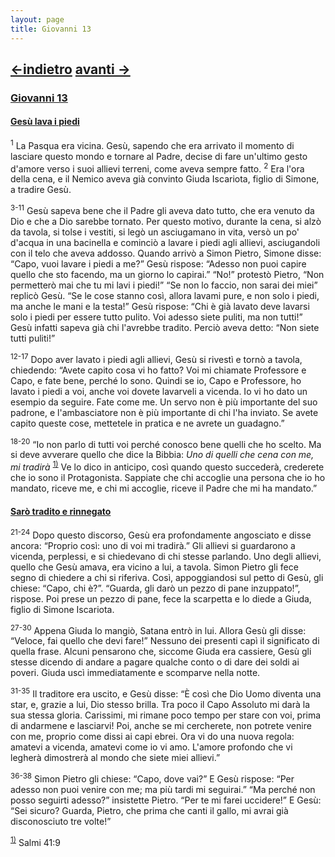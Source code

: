 ```yaml
---
layout: page
title: Giovanni 13
---
```

[<-indietro](gv12.html) [avanti ->](gv14.html)
--------------------------------
### <a href="" id="giovanni_13">Giovanni 13</a>

#### <a href="" id="gesu_lava_i_piedi">Gesù lava i piedi</a>

<sup>1</sup> La Pasqua era vicina. Gesù, sapendo che era arrivato il momento di lasciare questo mondo e tornare al Padre, decise di fare un'ultimo gesto d'amore verso i suoi allievi terreni, come aveva sempre fatto. <sup>2</sup> Era l'ora della cena, e il Nemico aveva già convinto Giuda Iscariota, figlio di Simone, a tradire Gesù.

<sup>3-11</sup> Gesù sapeva bene che il Padre gli aveva dato tutto, che era venuto da Dio e che a Dio sarebbe tornato. Per questo motivo, durante la cena, si alzò da tavola, si tolse i vestiti, si legò un asciugamano in vita, versò un po' d'acqua in una bacinella e cominciò a lavare i piedi agli allievi, asciugandoli con il telo che aveva addosso. Quando arrivò a Simon Pietro, Simone disse: “Capo, vuoi lavare i piedi a me?” Gesù rispose: “Adesso non puoi capire quello che sto facendo, ma un giorno lo capirai.” “No!” protestò Pietro, “Non permetterò mai che tu mi lavi i piedi!” “Se non lo faccio, non sarai dei miei” replicò Gesù. “Se le cose stanno così, allora lavami pure, e non solo i piedi, ma anche le mani e la testa!” Gesù rispose: “Chi è già lavato deve lavarsi solo i piedi per essere tutto pulito. Voi adesso siete puliti, ma non tutti!” Gesù infatti sapeva già chi l'avrebbe tradito. Perciò aveva detto: “Non siete tutti puliti!”

<sup>12-17</sup> Dopo aver lavato i piedi agli allievi, Gesù si rivestì e tornò a tavola, chiedendo: “Avete capito cosa vi ho fatto? Voi mi chiamate Professore e Capo, e fate bene, perché lo sono. Quindi se io, Capo e Professore, ho lavato i piedi a voi, anche voi dovete lavarveli a vicenda. Io vi ho dato un esempio da seguire. Fate come me. Un servo non è più importante del suo padrone, e l'ambasciatore non è più importante di chi l'ha inviato. Se avete capito queste cose, mettetele in pratica e ne avrete un guadagno.”

<sup>18-20</sup> “Io non parlo di tutti voi perché conosco bene quelli che ho scelto. Ma si deve avverare quello che dice la Bibbia: *Uno di quelli che cena con me, mi tradirà* <sup><a href="#fn__1" id="fnt__1" class="fn_top">1)</a></sup> Ve lo dico in anticipo, così quando questo succederà, crederete che io sono il Protagonista. Sappiate che chi accoglie una persona che io ho mandato, riceve me, e chi mi accoglie, riceve il Padre che mi ha mandato.”

#### <a href="" id="saro_tradito_e_rinnegato">Sarò tradito e rinnegato</a>

<sup>21-24</sup> Dopo questo discorso, Gesù era profondamente angosciato e disse ancora: “Proprio così: uno di voi mi tradirà.” Gli allievi si guardarono a vicenda, perplessi, e si chiedevano di chi stesse parlando. Uno degli allievi, quello che Gesù amava, era vicino a lui, a tavola. Simon Pietro gli fece segno di chiedere a chi si riferiva. Così, appoggiandosi sul petto di Gesù, gli chiese: “Capo, chi è?”. “Guarda, gli darò un pezzo di pane inzuppato!”, rispose. Poi prese un pezzo di pane, fece la scarpetta e lo diede a Giuda, figlio di Simone Iscariota.

<sup>27-30</sup> Appena Giuda lo mangiò, Satana entrò in lui. Allora Gesù gli disse: “Veloce, fai quello che devi fare!” Nessuno dei presenti capì il significato di quella frase. Alcuni pensarono che, siccome Giuda era cassiere, Gesù gli stesse dicendo di andare a pagare qualche conto o di dare dei soldi ai poveri. Giuda uscì immediatamente e scomparve nella notte.

<sup>31-35</sup> Il traditore era uscito, e Gesù disse: “È così che Dio Uomo diventa una star, e, grazie a lui, Dio stesso brilla. Tra poco il Capo Assoluto mi darà la sua stessa gloria. Carissimi, mi rimane poco tempo per stare con voi, prima di andarmene e lasciarvi! Poi, anche se mi cercherete, non potrete venire con me, proprio come dissi ai capi ebrei. Ora vi do una nuova regola: amatevi a vicenda, amatevi come io vi amo. L'amore profondo che vi legherà dimostrerà al mondo che siete miei allievi.”

<sup>36-38</sup> Simon Pietro gli chiese: “Capo, dove vai?” E Gesù rispose: “Per adesso non puoi venire con me; ma più tardi mi seguirai.” “Ma perché non posso seguirti adesso?” insistette Pietro. “Per te mi farei uccidere!” E Gesù: “Sei sicuro? Guarda, Pietro, che prima che canti il gallo, mi avrai già disconosciuto tre volte!”

<sup><a href="#fnt__1" id="fn__1" class="fn_bot">1)</a></sup>
Salmi 41:9


